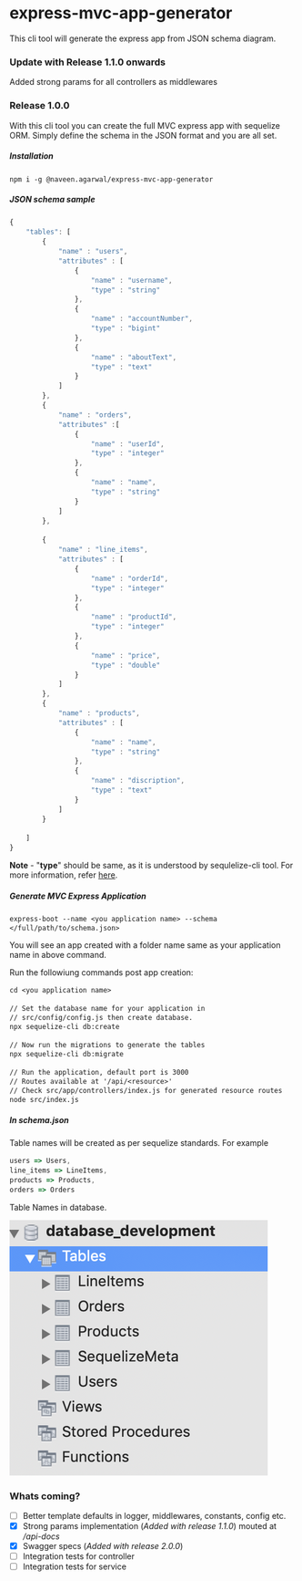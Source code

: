 # express-mvc-app-generator
This cli tool will generate the express app from JSON schema diagram.

### Update with Release 1.1.0 onwards
Added strong params for all controllers as middlewares

### Release 1.0.0
With this cli tool you can create the full MVC express app with sequelize ORM. Simply define the schema in the JSON format and you are all set.

##### Installation
```
npm i -g @naveen.agarwal/express-mvc-app-generator
```

##### JSON schema sample
```javascript
{
    "tables": [
        {
            "name" : "users",
            "attributes" : [
                {
                    "name" : "username",
                    "type" : "string"
                },
                {
                    "name" : "accountNumber",
                    "type" : "bigint"
                },
                {
                    "name" : "aboutText",
                    "type" : "text"
                }
            ]
        },
        {
            "name" : "orders",
            "attributes" :[
                {
                    "name" : "userId",
                    "type" : "integer"
                },
                {
                    "name" : "name",
                    "type" : "string"
                }
            ]
        },

        {
            "name" : "line_items",
            "attributes" : [
                {
                    "name" : "orderId",
                    "type" : "integer"
                },
                {
                    "name" : "productId",
                    "type" : "integer"
                },
                {
                    "name" : "price",
                    "type" : "double"
                }
            ]
        },
        {
            "name" : "products",
            "attributes" : [
                {
                    "name" : "name",
                    "type" : "string"
                },
                {
                    "name" : "discription",
                    "type" : "text"
                }
            ]
        }

    ]
}

```

**Note** - "**type**" should be same, as it is understood by sequlelize-cli tool. For more information, refer [here](https://sequelize.org/master/manual/migrations.html).

##### Generate MVC Express Application
```
express-boot --name <you application name> --schema </full/path/to/schema.json>
```

You will see an app created with a folder name same as your application name in above command.

Run the followiung commands post app creation:

```
cd <you application name>

// Set the database name for your application in
// src/config/config.js then create database.
npx sequelize-cli db:create

// Now run the migrations to generate the tables
npx sequelize-cli db:migrate

// Run the application, default port is 3000
// Routes available at '/api/<resource>'
// Check src/app/controllers/index.js for generated resource routes
node src/index.js
```

##### In schema.json
Table names will be created as per sequelize standards. For example
``` javascript
users => Users,
line_items => LineItems,
products => Products,
orders => Orders
```

Table Names in database.

![alt text](SampleDB.png "SampleDB")

### Whats coming?
- [ ] Better template defaults in logger, middlewares, constants, config etc.
- [x] Strong params implementation (*Added with release 1.1.0*) mouted at */api-docs*
- [x] Swagger specs (*Added with release 2.0.0*)
- [ ] Integration tests for controller
- [ ] Integration tests for service
